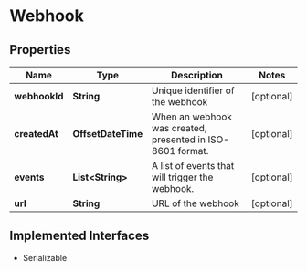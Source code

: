 

# Webhook

## Properties

Name | Type | Description | Notes
------------ | ------------- | ------------- | -------------
**webhookId** | **String** | Unique identifier of the webhook |  [optional]
**createdAt** | **OffsetDateTime** | When an webhook was created, presented in ISO-8601 format. |  [optional]
**events** | **List&lt;String&gt;** | A list of events that will trigger the webhook. |  [optional]
**url** | **String** | URL of the webhook |  [optional]


## Implemented Interfaces

* Serializable


